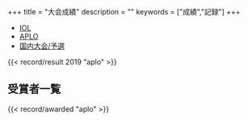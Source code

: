 +++
title = "大会成績"
description = ""
keywords = ["成績","記録"]
+++

<nav aria-label="...">
  <ul class="pager">
    <li><a href="/record/">IOL</a></li>
    <li class="disabled"><a href="/record-aplo/">APLO</a></li>
    <li><a href="/record-jol/">国内大会/予選</a></li>
  </ul>
</nav>

{{< record/result 2019 "aplo" >}}

## 受賞者一覧

{{< record/awarded "aplo" >}}
